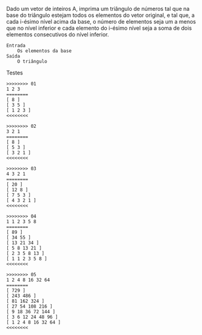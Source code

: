  Dado um vetor de inteiros A, imprima um triângulo de números tal que na base do triângulo estejam todos os elementos do vetor original, e tal que, a cada i-ésimo nível acima da base, o número de elementos seja um a menos que no nível inferior e cada elemento do i-ésimo nível seja a soma de dois elementos consecutivos do nível inferior.

    Entrada
        Os elementos da base
    Saída
        O triângulo

Testes


    >>>>>>>> 01
    1 2 3
    ========
    [ 8 ]
    [ 3 5 ]
    [ 1 2 3 ]
    <<<<<<<<

    >>>>>>>> 02
    3 2 1
    ========
    [ 8 ]
    [ 5 3 ]
    [ 3 2 1 ]
    <<<<<<<<

    >>>>>>>> 03
    4 3 2 1
    ========
    [ 20 ]
    [ 12 8 ]
    [ 7 5 3 ]
    [ 4 3 2 1 ]
    <<<<<<<<

    >>>>>>>> 04
    1 1 2 3 5 8
    ========
    [ 89 ]
    [ 34 55 ]
    [ 13 21 34 ]
    [ 5 8 13 21 ]
    [ 2 3 5 8 13 ]
    [ 1 1 2 3 5 8 ]
    <<<<<<<<

    >>>>>>>> 05
    1 2 4 8 16 32 64
    ========
    [ 729 ]
    [ 243 486 ]
    [ 81 162 324 ]
    [ 27 54 108 216 ]
    [ 9 18 36 72 144 ]
    [ 3 6 12 24 48 96 ]
    [ 1 2 4 8 16 32 64 ]
    <<<<<<<<
